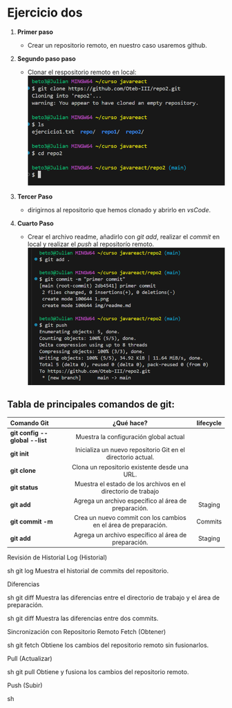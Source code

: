 # Ejercicio dos
1. **Primer paso**
   - Crear un repositorio remoto, en nuestro caso usaremos github.  
  
2. **Segundo paso paso**
   - Clonar el respositorio remoto en local:
  ![Este contenido se mostrará cuando la imagen no se pueda cargar, como texto alternativo](./img/1.png "Paso 2")
  
3. **Tercer Paso**
    - dirigirnos al repositorio que hemos clonado y abrirlo en *vsCode*.

4. **Cuarto Paso**
   - Crear el archivo readme, añadirlo con *git add*,  realizar el *commit* en local y realizar el *push* al repositorío remoto.
      ![Este contenido se mostrará cuando la imagen no se pueda cargar, como texto alternativo](./img/2.png "Paso 4")

## Tabla de principales comandos de git:

|Comando Git | ¿Qué hace? | lifecycle |
|:--- |:----: |:----:| 
|  **git config --global --list**   | Muestra la configuración global actual |  |
|  **git init**   | Inicializa un nuevo repositorio Git en el directorio actual. | |
|   **git clone**  | Clona un repositorio existente desde una URL. |  |
|   **git status**  | Muestra el estado de los archivos en el directorio de trabajo |  |
|   **git add**  | Agrega un archivo específico al área de preparación. | Staging |
|   **git commit -m**  | Crea un nuevo commit con los cambios en el área de preparación. | Commits |
|   **git add**  | Agrega un archivo específico al área de preparación. | Staging |








Revisión de Historial
Log (Historial)

sh
git log
Muestra el historial de commits del repositorio.

Diferencias

sh
git diff
Muestra las diferencias entre el directorio de trabajo y el área de preparación.

sh
git diff <commit1> <commit2>
Muestra las diferencias entre dos commits.

Sincronización con Repositorio Remoto
Fetch (Obtener)

sh
git fetch
Obtiene los cambios del repositorio remoto sin fusionarlos.

Pull (Actualizar)

sh
git pull
Obtiene y fusiona los cambios del repositorio remoto.

Push (Subir)

sh
